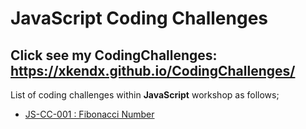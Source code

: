 # JavaScript Coding Challenges

## Click see my CodingChallenges: https://xkendx.github.io/CodingChallenges/

List of coding challenges within <strong>JavaScript</strong> workshop as follows;

- [JS-CC-001 : Fibonacci Number](./JavaScript/cc-004/index.html)
